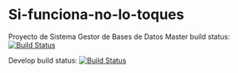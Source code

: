 # Si-funciona-no-lo-toques
Proyecto de Sistema Gestor de Bases de Datos
Master build status: [![Build Status](https://dev.azure.com/snavarro012/Si-funciona-no-lo-toques/_apis/build/status/sergioyeahmen.Si-funciona-no-lo-toques?branchName=master)](https://dev.azure.com/snavarro012/Si-funciona-no-lo-toques/_build/latest?definitionId=1&branchName=master)

Develop build status: [![Build Status](https://dev.azure.com/snavarro012/Si-funciona-no-lo-toques/_apis/build/status/sergioyeahmen.Si-funciona-no-lo-toques?branchName=develop)](https://dev.azure.com/snavarro012/Si-funciona-no-lo-toques/_build/latest?definitionId=1&branchName=develop)
